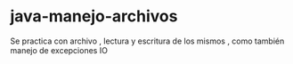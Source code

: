# java-manejo-archivos
Se practica con archivo , lectura y escritura de los mismos , como también manejo de excepciones IO
